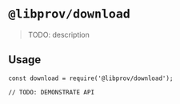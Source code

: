 # `@libprov/download`

> TODO: description

## Usage

```
const download = require('@libprov/download');

// TODO: DEMONSTRATE API
```
